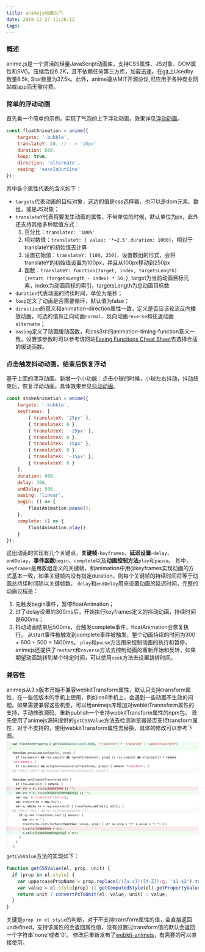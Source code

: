 ```yaml
---
title: animejs动画入门
date: 2019-12-27 11:26:12
tags:
---
```

### 概述
anime.js是一个灵活的轻量JavaScript动画库，支持CSS属性、JS对象、DOM属性和SVG。压缩后仅6.2K，且不依赖任何第三方库，加载迅速。在[git](https://github.com/juliangarnier/anime)上Usedby数量8.5k, Star数量为37.5k。此外，anime遵从MIT开源协议,可应用于各种商业网站或app而无需付费。

### 简单的浮动动画
首先看一个简单的示例，实现了气泡的上下浮动动画，效果详见[浮动动画](https://codepen.io/sherrywu0917/pen/yLyoNQj)。
``` js
const floatAnimation = anime({
    targets: '.bubble',
    translateY: 20, // --> '20px'
    duration: 600,
    loop: true,
    direction: 'alternate',
    easing: 'easeInOutSine'
});
```
其中各个属性代表的含义如下：
- `targets`代表动画的目标对象，这边的值是css选择器，也可以是dom元素、数组，或是JS对象；
- `translateY`代表将要发生动画的属性，不带单位的时候，默认单位为px，此外还支持其他多种赋值方式：
    1. 百分比：`translateY: '100%'`
    2. 相对数值：`translateY: { value: '*=2.5',duration: 1000}`，相对于translateY的初始值去计算
    3. 设置初始值：`translateY: [100, 250]`，设置数组的形式，会将translateY的初始值设置为100px，并且从100px移动到250px
    4. 函数：`translateY: function(target, index, targetsLength) {return (targetsLength - index) * 50;}`, target为当前动画目标元素，index为动画目标的索引，targetsLength为总动画目标数
- `duration`代表动画的持续时间，单位为毫秒；
- `loop`定义了动画是否需要循环，默认值为false；
- `direction`的意义和animation-direction属性一致，定义是否应该轮流反向播放动画，可选的值有正向动画`normal`、反向动画`reverse`和往返动画`alternate`；
- `easing`定义了动画缓动函数，和css3中的animation-timing-function意义一致，设置该参数时可以参考该网站[Easing Functions Cheat Sheet](https://easings.net/en)去选择合适的缓动函数。


### 点击触发抖动动画，结束后恢复浮动
基于上面的漂浮动画，新增一个小功能：点击小球的时候，小球左右抖动，抖动结束后，恢复浮动动画。具体效果参见[抖动动画](https://codepen.io/sherrywu0917/pen/yLyoNQj)。
``` js
const shakeAnimation = anime({
    targets: '.bubble',
    keyframes: [
        { translateX: '25px' },
        { translateX: 0 },
        { translateX: '-25px' },
        { translateX: 0 },
        { translateX: '15px' },
        { translateX: 0 },
        { translateX: '-15px' },
        { translateX: 0 }
    ],
    duration: 600,
    delay: 300,
    endDelay: 500,
    easing: 'linear',
    begin: () => {
        floatAnimation.pause();
    },
    complete: () => {
        floatAnimation.play();
    }
});
```
这组动画的实现有几个关键点，**关键帧**-`keyframes`、**延迟设置**-`delay`、`endDelay`，**事件函数**`begin`、`complete`以及**动画控制方法**`play`和`pause`。
其中，`keyframes`是用数组定义的关键帧，和animation中用@keyframes实现动画的方式基本一致，如果关键帧内没有指定duration，则每个关键帧的持续时间将等于动画总持续时间除以关键帧数。
`delay`和`endDelay`用来设置动画的延迟时间，完整的动画过程是：
1. 先触发begin事件，暂停floatAnimation；
2. 过了delay设置的300ms后，开始执行keyframes定义的抖动动画，持续时间是600ms；
3. 抖动动画结束后500ms，会触发complete事件，floatAnimation会恢复执行。
从start事件被触发到complete事件被触发，整个动画持续的时间为300 + 600 + 500 = 1400ms。
`play`和`pause`方法用来控制动画的执行和暂停，animejs还提供了`restart`和`reverse`方法去控制动画的重新开始和反转，如果期望动画跳转到某个特定时间，可以使用`seek`方法去设置跳转时间。

### 兼容性
animejs从3.x版本开始不兼容webkitTransform属性，默认只支持transform属性，在一些低版本的手机上使用，例如ios8手机上，会遇到一些动画不生效的问题。如果需要兼容这些机型，可以给animejs库增加对webkitTrannsform属性的支持，手动修改源码，重新publish一个支持webkitTransform属性的npm包。
首先使用了animejs源码提供的`getCSSValue`方法去检测浏览器是否支持transform属性，对于不支持的，使用webkitTransform属性去替换，具体的修改可以参考下图。
<img src="/image/webkit-anime.png" width="800px">
`getCSSValue`方法的实现如下：
``` js
function getCSSValue(el, prop, unit) {
  if (prop in el.style) {
    var uppercasePropName = prop.replace(/([a-z])([A-Z])/g, '$1-$2').toLowerCase();
    var value = el.style[prop] || getComputedStyle(el).getPropertyValue(uppercasePropName) || '0';
    return unit ? convertPxToUnit(el, value, unit) : value;
  }
}
```
关键是`prop in el.style`的判断，对于不支持transform属性的值，会直接返回undefined，支持该属性的会返回属性值，没有设置过transform值的默认会返回一个字符串'none'或者'0'。
修改后重新发布了[webkit-animejs](https://www.npmjs.com/package/webkit-animejs)，有需要的可以直接使用。
